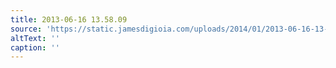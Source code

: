 ```yaml
---
title: 2013-06-16 13.58.09
source: 'https://static.jamesdigioia.com/uploads/2014/01/2013-06-16-13-58-09-scaled.jpg'
altText: ''
caption: ''
---
```


